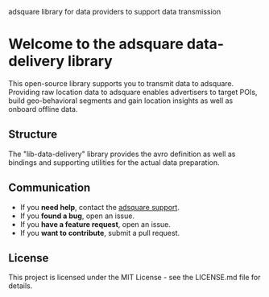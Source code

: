 adsquare library for data providers to support data transmission

# Welcome to the adsquare data-delivery library

This open-source library supports you to transmit data to adsquare. Providing raw location data to adsquare enables advertisers to target POIs, build geo-behavioral segments and gain location insights as well as onboard offline data.

## Structure

The "lib-data-delivery" library provides the avro definition as well as bindings and supporting utilities for the actual data preparation.

## Communication

- If you **need help**, contact the [adsquare support](mailto:support@adsquare.com).
- If you **found a bug**, open an issue.
- If you **have a feature request**, open an issue.
- If you **want to contribute**, submit a pull request.

## License

This project is licensed under the MIT License - see the LICENSE.md file for details.
